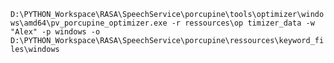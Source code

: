 

`D:\PYTHON_Workspace\RASA\SpeechService\porcupine\tools\optimizer\windows\amd64\pv_porcupine_optimizer.exe -r ressources\op
timizer_data -w "Alex" -p windows -o D:\PYTHON_Workspace\RASA\SpeechService\porcupine\ressources\keyword_files\windows`
